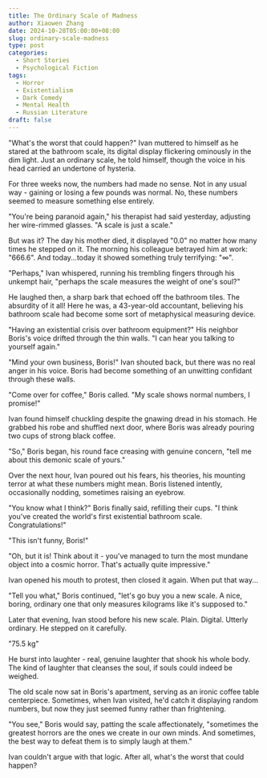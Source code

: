 ```yaml
---
title: The Ordinary Scale of Madness
author: Xiaowen Zhang
date: 2024-10-28T05:00:00+08:00
slug: ordinary-scale-madness
type: post
categories:
  - Short Stories
  - Psychological Fiction
tags:
  - Horror
  - Existentialism
  - Dark Comedy
  - Mental Health
  - Russian Literature
draft: false
---
```


"What's the worst that could happen?" Ivan muttered to himself as he stared at the bathroom scale, its digital display flickering ominously in the dim light. Just an ordinary scale, he told himself, though the voice in his head carried an undertone of hysteria.

For three weeks now, the numbers had made no sense. Not in any usual way - gaining or losing a few pounds was normal. No, these numbers seemed to measure something else entirely.

"You're being paranoid again," his therapist had said yesterday, adjusting her wire-rimmed glasses. "A scale is just a scale."

But was it? The day his mother died, it displayed "0.0" no matter how many times he stepped on it. The morning his colleague betrayed him at work: "666.6". And today...today it showed something truly terrifying: "∞".

"Perhaps," Ivan whispered, running his trembling fingers through his unkempt hair, "perhaps the scale measures the weight of one's soul?"

He laughed then, a sharp bark that echoed off the bathroom tiles. The absurdity of it all! Here he was, a 43-year-old accountant, believing his bathroom scale had become some sort of metaphysical measuring device.

"Having an existential crisis over bathroom equipment?" His neighbor Boris's voice drifted through the thin walls. "I can hear you talking to yourself again."

"Mind your own business, Boris!" Ivan shouted back, but there was no real anger in his voice. Boris had become something of an unwitting confidant through these walls.

"Come over for coffee," Boris called. "My scale shows normal numbers, I promise!"

Ivan found himself chuckling despite the gnawing dread in his stomach. He grabbed his robe and shuffled next door, where Boris was already pouring two cups of strong black coffee.

"So," Boris began, his round face creasing with genuine concern, "tell me about this demonic scale of yours."

Over the next hour, Ivan poured out his fears, his theories, his mounting terror at what these numbers might mean. Boris listened intently, occasionally nodding, sometimes raising an eyebrow.

"You know what I think?" Boris finally said, refilling their cups. "I think you've created the world's first existential bathroom scale. Congratulations!"

"This isn't funny, Boris!"

"Oh, but it is! Think about it - you've managed to turn the most mundane object into a cosmic horror. That's actually quite impressive."

Ivan opened his mouth to protest, then closed it again. When put that way...

"Tell you what," Boris continued, "let's go buy you a new scale. A nice, boring, ordinary one that only measures kilograms like it's supposed to."

Later that evening, Ivan stood before his new scale. Plain. Digital. Utterly ordinary. He stepped on it carefully.

"75.5 kg"

He burst into laughter - real, genuine laughter that shook his whole body. The kind of laughter that cleanses the soul, if souls could indeed be weighed.

The old scale now sat in Boris's apartment, serving as an ironic coffee table centerpiece. Sometimes, when Ivan visited, he'd catch it displaying random numbers, but now they just seemed funny rather than frightening.

"You see," Boris would say, patting the scale affectionately, "sometimes the greatest horrors are the ones we create in our own minds. And sometimes, the best way to defeat them is to simply laugh at them."

Ivan couldn't argue with that logic. After all, what's the worst that could happen?